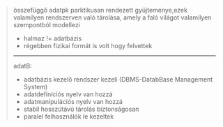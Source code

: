 >összefüggő adatpk parktikusan rendezett gyüjteménye,ezek valamilyen rendszerven való tárolása, amely a faló világot valamilyen szempontból modellezi
>- halmaz != adatbázis
>- régebben fizikai formát is volt hogy felvettek
>---
>adatB:
>- adatbázis kezelő rendszer kezeli (DBMS-DatabBase Management System)
>- adatdefíníciós nyelv van hozzá
>- adatmanipulációs nyelv van hozzá
>- stabil hosszútávú tárolás biztonságosan
>- paralel felhasználók le kezeltek